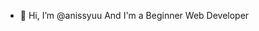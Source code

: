 - 👋 Hi, I’m @anissyuu And I'm a Beginner Web Developer 

<!---
anissyuu/anissyuu is a ✨ special ✨ repository because its `README.md` (this file) appears on your GitHub profile.
You can click the Preview link to take a look at your changes.
--->
